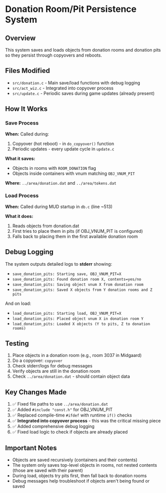 # Donation Room/Pit Persistence System

## Overview
This system saves and loads objects from donation rooms and donation pits so they persist through copyovers and reboots.

## Files Modified
- `src/donation.c` - Main save/load functions with debug logging
- `src/act_wiz.c` - Integrated into copyover process
- `src/update.c` - Periodic saves during game updates (already present)

## How It Works

### Save Process
**When:** Called during:
1. Copyover (hot reboot) - in `do_copyover()` function
2. Periodic updates - every update cycle in `update.c`

**What it saves:**
- Objects in rooms with `ROOM_DONATION` flag
- Objects inside containers with vnum matching `OBJ_VNUM_PIT`

**Where:** `../area/donation.dat` and `../area/tokens.dat`

### Load Process
**When:** Called during MUD startup in `db.c` (line ~513)

**What it does:**
1. Reads objects from donation.dat
2. First tries to place them in pits (if OBJ_VNUM_PIT is configured)
3. Falls back to placing them in the first available donation room

## Debug Logging
The system outputs detailed logs to **stderr** showing:
- `save_donation_pits: Starting save, OBJ_VNUM_PIT=X`
- `save_donation_pits: Found donation room X, contents=yes/no`
- `save_donation_pits: Saving object vnum X from donation room`
- `save_donation_pits: Saved X objects from Y donation rooms and Z pits`

And on load:
- `load_donation_pits: Starting load, OBJ_VNUM_PIT=X`
- `load_donation_pits: Placed object vnum X in donation room Y`
- `load_donation_pits: Loaded X objects (Y to pits, Z to donation rooms)`

## Testing
1. Place objects in a donation room (e.g., room 3037 in Midgaard)
2. Do a copyover: `copyover`
3. Check stderr/logs for debug messages
4. Verify objects are still in the donation room
5. Check `../area/donation.dat` - should contain object data

## Key Changes Made
1. ✅ Fixed file paths to use `../area/donation.dat`
2. ✅ Added `#include "const.h"` for OBJ_VNUM_PIT
3. ✅ Replaced compile-time `#ifdef` with runtime `if()` checks
4. ✅ **Integrated into copyover process** - this was the critical missing piece
5. ✅ Added comprehensive debug logging
6. ✅ Fixed load logic to check if objects are already placed

## Important Notes
- Objects are saved recursively (containers and their contents)
- The system only saves top-level objects in rooms, not nested contents (those are saved with their parent)
- During load, objects try pits first, then fall back to donation rooms
- Debug messages help troubleshoot if objects aren't being found or saved


